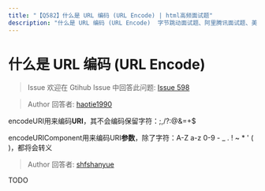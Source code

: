 ```yaml
---
title: "【Q582】什么是 URL 编码 (URL Encode) | html高频面试题"
description: "什么是 URL 编码 (URL Encode)  字节跳动面试题、阿里腾讯面试题、美团小米面试题。"
---
```


# 什么是 URL 编码 (URL Encode)

> Issue
> 欢迎在 Gtihub Issue 中回答此问题: [Issue 598](https://github.com/shfshanyue/Daily-Question/issues/598)

> Author
> 回答者: [haotie1990](https://github.com/haotie1990)

encodeURI用来编码**URI**，其不会编码保留字符：;,/?:@&=+$

encodeURIComponent用来编码URI**参数**，除了字符：A-Z a-z 0-9 - \_ . ! ~ \* ' ( )，都将会转义

> Author
> 回答者: [shfshanyue](https://github.com/shfshanyue)

TODO
